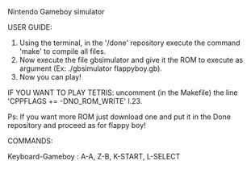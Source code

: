 Nintendo Gameboy simulator

USER GUIDE:

1. Using the terminal, in the '/done' repository execute the command 'make' to compile all files.
2. Now execute the file gbsimulator and give it the ROM to execute as argument (Ex: ./gbsimulator flappyboy.gb).
3. Now you can play!

IF YOU WANT TO PLAY TETRIS: uncomment (in the Makefile) the line 'CPPFLAGS += -DNO_ROM_WRITE' l.23.

Ps: If you want more ROM just download one and put it in the Done repository and proceed as for flappy boy!

COMMANDS:

Keyboard-Gameboy : A-A, Z-B, K-START, L-SELECT
